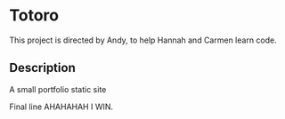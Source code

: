# Totoro
This project is directed by Andy, to help Hannah and Carmen learn code.
## Description
A small portfolio static site 

Final line 
AHAHAHAH I WIN. 
